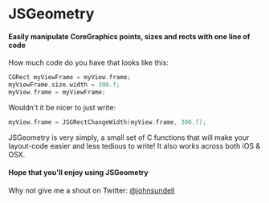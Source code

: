JSGeometry
==========

#### Easily manipulate CoreGraphics points, sizes and rects with one line of code

How much code do you have that looks like this:

```objective-c
CGRect myViewFrame = myView.frame;
myViewFrame.size.width = 300.f;
myView.frame = myViewFrame;
```

Wouldn't it be nicer to just write:

```objective-c
myView.frame = JSGRectChangeWidth(myView.frame, 300.f);
```

JSGeometry is very simply, a small set of C functions that will make your layout-code easier and less tedious to write!
It also works across both iOS & OSX.

#### Hope that you'll enjoy using JSGeometry

Why not give me a shout on Twitter: [@johnsundell](https://twitter.com/johnsundell)